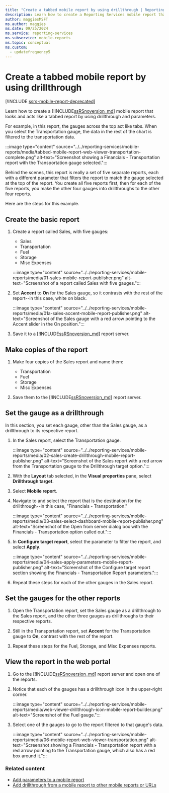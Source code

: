```yaml
---
title: "Create a tabbed mobile report by using drillthrough | Reporting Services mobile reports"
description: Learn how to create a Reporting Services mobile report that looks and acts like a tabbed report by using drillthrough and parameters.
author: maggiesMSFT
ms.author: maggies
ms.date: 09/25/2024
ms.service: reporting-services
ms.subservice: mobile-reports
ms.topic: conceptual
ms.custom:
  - updatefrequency5
---
```

# Create a tabbed mobile report by using drillthrough

[!INCLUDE [ssrs-mobile-report-deprecated](../../includes/ssrs-mobile-report-deprecated.md)]

Learn how to create a [!INCLUDE[ssRSnoversion_md](../../includes/ssrsnoversion-md.md)] mobile report that looks and acts like a tabbed report by using drillthrough and parameters.

For example, in this report, the gauges across the top act like tabs. When you select the Transportation gauge, the data in the rest of the chart is filtered to the transportation data.

:::image type="content" source="../../reporting-services/mobile-reports/media/tabbed-mobile-report-web-viewer-transportation-complete.png" alt-text="Screenshot showing a Financials - Transportation report with the Transportation gauge selected.":::

Behind the scenes, this report is really a set of five separate reports, each with a different parameter that filters the report to match the gauge selected at the top of the report. You create all five reports first, then for each of the five reports, you make the other four gauges into drillthroughs to the other four reports.

Here are the steps for this example.

## Create the basic report

1. Create a report called Sales, with five gauges:

    * Sales
    * Transportation
    * Fuel
    * Storage
    * Misc Expenses

   :::image type="content" source="../../reporting-services/mobile-reports/media/01-sales-mobile-report-publisher.png" alt-text="Screenshot of a report called Sales with five gauges.":::

    
1. Set **Accent** to **On** for the Sales gauge, so it contrasts with the rest of the report--in this case, white on black.

    :::image type="content" source="../../reporting-services/mobile-reports/media/01a-sales-accent-mobile-report-publisher.png" alt-text="Screenshot of the Sales gauge with a red arrow pointing to the Accent slider in the On position.":::

1. Save it to a [!INCLUDE[ssRSnoversion_md](../../includes/ssrsnoversion-md.md)] report server.

## Make copies of the report

1. Make four copies of the Sales report and name them: 

    * Transportation
    * Fuel
    * Storage
    * Misc Expenses

1. Save them to the [!INCLUDE[ssRSnoversion_md](../../includes/ssrsnoversion-md.md)] report server.

## Set the gauge as a drillthrough

In this section, you set each gauge, other than the Sales gauge, as a drillthrough to its respective report.

1. In the Sales report, select the Transportation gauge.

    :::image type="content" source="../../reporting-services/mobile-reports/media/02-sales-create-drillthrough-mobile-report-publisher.png" alt-text="Screenshot of the Sales report with a red arrow from the Transportation gauge to the Drillthrough target option.":::

1. With the **Layout** tab selected, in the **Visual properties** pane, select **Drillthrough target**.

1. Select **Mobile report**.

1. Navigate to and select the report that is the destination for the drillthrough--in this case, "Financials - Transportation."

    :::image type="content" source="../../reporting-services/mobile-reports/media/03-sales-select-dashboard-mobile-report-publisher.png" alt-text="Screenshot of the Open from server dialog box with the Financials - Transportation option called out.":::


1. In **Configure target report**, select the parameter to filter the report, and select **Apply**.

   :::image type="content" source="../../reporting-services/mobile-reports/media/04-sales-apply-parameters-mobile-report-publisher.png" alt-text="Screenshot of the Configure target report section showing the Financials - Transportation Report parameters.":::

   
1. Repeat these steps for each of the other gauges in the Sales report. 

## Set the gauges for the other reports

1.  Open the Transportation report, set the Sales gauge as a drillthrough to the Sales report, and the other three gauges as drillthroughs to their respective reports.

1. Still in the Transportation report, set **Accent** for the Transportation gauge to **On**, contrast with the rest of the report.

1. Repeat these steps for the Fuel, Storage, and Misc Expenses reports. 

## View the report in the web portal

1. Go to the [!INCLUDE[ssRSnoversion_md](../../includes/ssrsnoversion-md.md)] report server and open one of the reports. 

1. Notice that each of the gauges has a drillthrough icon in the upper-right corner.

    :::image type="content" source="../../reporting-services/mobile-reports/media/web-viewer-drillthrough-icon-mobile-report-builder.png" alt-text="Screenshot of the Fuel gauge.":::


1. Select one of the gauges to go to the report filtered to that gauge's data.

   :::image type="content" source="../../reporting-services/mobile-reports/media/06-mobile-report-web-viewer-transportation.png" alt-text="Screenshot showing a Financials - Transportation report with a red arrow pointing to the Transportation gauge, which also has a red box around it.":::


### Related content
	
* [Add parameters to a mobile report](../../reporting-services/mobile-reports/add-parameters-to-a-mobile-report-reporting-services.md)
* [Add drillthrough from a mobile report to other mobile reports or URLs](../../reporting-services/mobile-reports/add-drillthrough-from-a-mobile-report-to-other-mobile-reports-or-urls.md)




  

